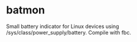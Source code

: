 # batmon
Small battery indicator for Linux devices using /sys/class/power_supply/battery.
Compile with fbc.
